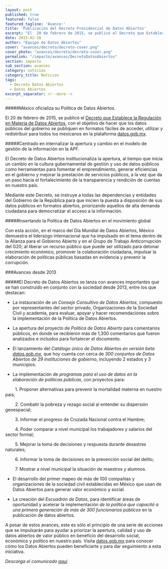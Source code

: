 ```yaml
---
layout: post
published: true
featured: false
featured_tagline: 'Avance:'
title: 'Publicación del Decreto Presidencial de Datos Abiertos'
excerpt: "El  20 de febrero de 2015, se publicó el Decreto que Establece la Regulación en Materia de Datos Abiertos, con el objetivo de hacer que los datos públicos del gobierno se publiquen en formatos fáciles de acceder, utilizar y redistribuir para todos los mexicanos en la plataforma datos.gob.mx."
date: 2015-02-20
author: "Equipo de Datos Abiertos"
cover: "avances/decreto/decreto-cover.png"
cover_photo: "avances/decreto/decreto-cover.png"
permalink: "/impacto/avances/DecretoDatosAbiertos"
section: impacto
sub_section: avances
category: noticias
category_title: Noticias
tags:
  - Decreto Datos Abiertos
  - Datos Abiertos
excerpt_separator: <!--more-->
---
```


#####México oficializa su Política de Datos Abiertos.

El 20 de febrero de 2015, se publicó el [Decreto que Establece la Regulación en Materia de Datos Abiertos](http://www.dof.gob.mx/nota_detalle.php?codigo=5382838&fecha=20/02/2015), con el objetivo de hacer que los datos públicos del gobierno se publiquen en formatos fáciles de acceder, utilizar y redistribuir para todos los mexicanos en la plataforma [datos.gob.mx](http://datos.gob.mx).

<!--more-->

#####Centrado en internalizar la apertura y cambio en el modelo de gestión de la información en la APF.

El Decreto de Datos Abiertos institucionaliza la apertura, al tiempo que inicia un cambio en la cultura gubernamental de gestión y uso de datos públicos como herramientas para fomentar el emprendimiento, generar eficiencias en el gobierno y mejorar la prestación de servicios públicos, a la vez que da un paso hacia el fortalecimiento de la transparencia y rendición de cuentas en nuestro país.

Mediante este Decreto, se instruye a todas las dependencias y entidades del Gobierno de la República para que inicien la puesta a disposición de sus datos públicos en formatos abiertos, priorizando aquellos de alta demanda ciudadana para democratizar el acceso a la información.

#####Insertando la Política de Datos Abiertos en el movimiento global

Con esta acción, en el marco del Día Mundial de Datos Abiertos, México demuestra el liderazgo internacional que ha impulsado en el tema dentro de la Alianza para el Gobierno Abierto y en el Grupo de Trabajo Anticorrupción del G20; al liberar un recurso público que puede ser utilizado para detonar crecimiento económico, promover la colaboración ciudadana, impulsar la elaboración de políticas públicas basadas en evidencia y prevenir la corrupción.

###Avances desde 2013

#####El Decreto de Datos Abiertos se lanza con avances importantes que se han construido en conjunto con la sociedad desde 2013, entre los que destacan:

+ La instauración de un *Consejo Consultivo de Datos Abiertos*, compuesto por representantes del sector privado, Organizaciones de la Sociedad Civil y academia, para evaluar, apoyar y hacer recomendaciones sobre la implementación de la Política de Datos Abiertos.

+ La apertura del proyecto de *Política de Datos Abierto* para comentarios públicos, en donde se recibieron más de 1,300 comentarios que fueron analizados e incluidos para fortalecer el documento.

- El lanzamiento del *Catálogo único de Datos Abiertos en versión beta [datos.gob.mx](http://datos.gob.mx)*, que hoy cuenta con cerca de *300 conjuntos de Datos Abiertos de 29 instituciones de gobierno*, incluyendo 2 estados y 3 municipios.

- La implementación de *programas para el uso de datos en la elaboración de políticas públicas*, con proyectos para:


&nbsp;&nbsp;&nbsp;&nbsp;&nbsp;&nbsp;&nbsp; 1. Proponer alternativas para prevenir la mortalidad materna en nuestro pais;

&nbsp;&nbsp;&nbsp;&nbsp;&nbsp;&nbsp;&nbsp; 2. Combatir la pobreza y rezago social al entender su dispersión geoespacial;

&nbsp;&nbsp;&nbsp;&nbsp;&nbsp;&nbsp;&nbsp; 3. Informar el progreso de Cruzada Nacional contra el Hambre;

&nbsp;&nbsp;&nbsp;&nbsp;&nbsp;&nbsp;&nbsp; 4. Poder comparar a nivel municipal los trabajadores y salarios del sector formal;

&nbsp;&nbsp;&nbsp;&nbsp;&nbsp;&nbsp;&nbsp; 5. Mejorar la toma de decisiones y respuesta durante desastres naturales;

&nbsp;&nbsp;&nbsp;&nbsp;&nbsp;&nbsp;&nbsp; 6. Informar la toma de decisiones en la prevención social del delito;

&nbsp;&nbsp;&nbsp;&nbsp;&nbsp;&nbsp;&nbsp; 7. Mostrar a nivel municipal la situación de maestros y alumnos.

- El desarrollo del primer mapeo de más de 100 compañías y organizaciones de la sociedad civil establecidas en México que usan de Datos Abiertos para generar valor económico y social.

- La creación del *Escuadrón de Datos*, para identificar áreas de oportunidad y acelerar la implementación *de la política que capacitó a una primera generación de más de 300 funcionarios públicos* en la publicación de datos abiertos.


A pesar de estos avances, este es sólo el principio de una serie de acciones que se impulsarán para ayudar a priorizar la apertura, calidad y uso de datos abiertos de valor público en beneficio del desarrollo social, económico y político en nuestro país. Visita [datos.gob.mx](http://datos.gob.mx) para conocer cómo los Datos Abiertos pueden beneficiarte y para dar seguimiento a esta iniciativa.

*Descarga el comunicado [aquí](https://drive.google.com/file/d/0B52-w1V0Dg8pRkU0aWh6TzEwOWM/view?usp=sharing)*
